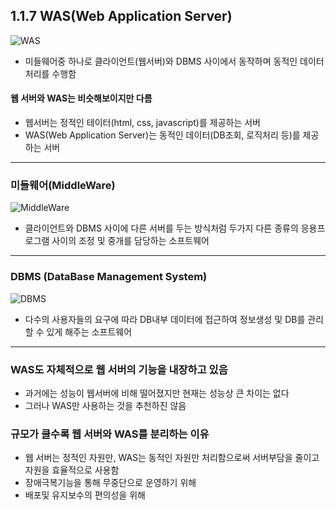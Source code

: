 ## 1.1.7 WAS(Web Application Server)

![WAS](https://user-images.githubusercontent.com/46203866/89717458-cee9dc80-d9f1-11ea-9eee-ce46d9dca975.jpg)

- 미들웨어중 하나로 클라이언트(웹서버)와 DBMS 사이에서 동작하며 동적인 데이터 처리를 수행함

#### 웹 서버와 WAS는 비슷해보이지만 다름

- 웹서버는 정적인 테이터(html, css, javascript)를 제공하는 서버
- WAS(Web Application Server)는 동적인 데이터(DB조회, 로직처리 등)를 제공하는 서버

---

### 미들웨어(MiddleWare)

![MiddleWare](https://user-images.githubusercontent.com/46203866/89717444-b974b280-d9f1-11ea-95a6-9ff5460a3def.png)

- 클라이언트와 DBMS 사이에 다른 서버를 두는 방식처럼 두가지 다른 종류의 응용프로그램 사이의 조정 및 중개를 담당하는 소프트웨어

---

### DBMS (DataBase Management System)

![DBMS](https://user-images.githubusercontent.com/46203866/89717454-c8f3fb80-d9f1-11ea-9105-f28888b6334a.png)

- 다수의 사용자들의 요구에 따라 DB내부 데이터에 접근하여 정보생성 및 DB를 관리할 수 있게 해주는 소프트웨어

---

### WAS도 자체적으로 웹 서버의 기능을 내장하고 있음
- 과거에는 성능이 웹서버에 비해 떨어졌지만 현재는 성능상 큰 차이는 없다
- 그러나 WAS만 사용하는 것을 추천하진 않음

### 규모가 클수록 웹 서버와 WAS를 분리하는 이유
- 웹 서버는 정적인 자원만, WAS는 동적인 자원만 처리함으로써 서버부담을 줄이고 자원을 효율적으로 사용함
- 장애극복기능을 통해 무중단으로 운영하기 위해
- 배포및 유지보수의 편의성을 위해 
